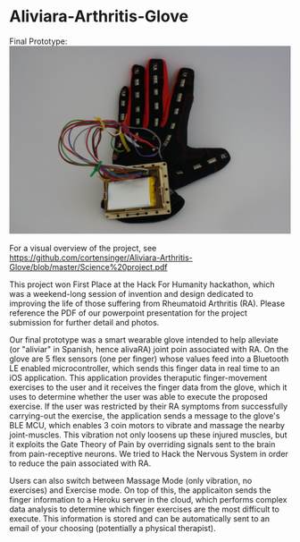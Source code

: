 # Aliviara-Arthritis-Glove

Final Prototype:
![alt text](https://github.com/cortensinger/Aliviara-Arthritis-Glove/blob/master/IMG_8217.JPG)

For a visual overview of the project, see https://github.com/cortensinger/Aliviara-Arthritis-Glove/blob/master/Science%20project.pdf


This project won First Place at the Hack For Humanity hackathon, which was a weekend-long session of invention and design dedicated to improving the life of those suffering from Rheumatoid Arthritis (RA). Please reference the PDF of our powerpoint presentation for the project submission for further detail and photos.

Our final prototype was a smart wearable glove intended to help alleviate (or "aliviar" in Spanish, hence alivaRA) joint poin associated with RA. On the glove are 5 flex sensors (one per finger) whose values feed into a Bluetooth LE enabled microcontroller, which sends this finger data in real time to an iOS application. This application provides theraputic finger-movement exercises to the user and it receives the finger data from the glove, which it uses to determine whether the user was able to execute the proposed exercise. If the user was restricted by their RA symptoms from successfully carrying-out the exercise, the application sends a message to the glove's BLE MCU, which enables 3 coin motors to vibrate and massage the nearby joint-muscles. This vibration not only loosens up these injured muscles, but it exploits the Gate Theory of Pain by overriding signals sent to the brain from pain-receptive neurons. We tried to Hack the Nervous System in order to reduce the pain associated with RA.

Users can also switch between Massage Mode (only vibration, no exercises) and Exercise mode. On top of this, the applicaiton sends the finger information to a Heroku server in the cloud, which performs complex data analysis to determine which finger exercises are the most difficult to execute. This information is stored and can be automatically sent to an email of your choosing (potentially a physical therapist).
